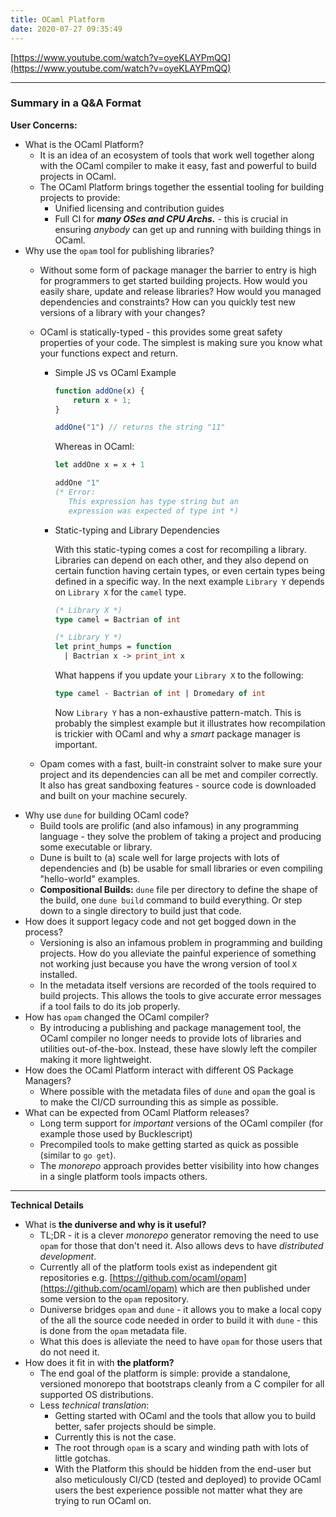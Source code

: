 ```yaml
---
title: OCaml Platform
date: 2020-07-27 09:35:49
---
```


[https://www.youtube.com/watch?v=oyeKLAYPmQQ](https://www.youtube.com/watch?v=oyeKLAYPmQQ)

---

### Summary in a Q&A Format

**User Concerns:**

- What is the OCaml Platform?
    - It is an idea of an ecosystem of tools that work well together along with the OCaml compiler to make it easy, fast and powerful to build projects in OCaml.
    - The OCaml Platform brings together the essential tooling for building projects to provide:
        - Unified licensing and contribution guides
        - Full CI for ***many OSes and CPU Archs.*** - this is crucial in ensuring *anybody* can get up and running with building things in OCaml.
- Why use the `opam` tool for publishing libraries?
    - Without some form of package manager the barrier to entry is high for programmers to get started building projects. How would you  easily share, update and release libraries? How would you managed dependencies and constraints? How can you quickly test new versions of a library with your changes?
    - OCaml is statically-typed - this provides some great safety properties of your code. The simplest is making sure you know what your functions expect and return.
        - Simple JS vs OCaml Example

            ```jsx
            function addOne(x) {
            	return x + 1;
            }

            addOne("1") // returns the string "11"
            ```

            Whereas in OCaml: 

            ```ocaml
            let addOne x = x + 1 

            addOne "1" 
            (* Error: 
               This expression has type string but an 
               expression was expected of type int *)
            ```

        - Static-typing and Library Dependencies

            With this static-typing comes a cost for recompiling a library. Libraries can depend on each other, and they also depend on certain function having certain types, or even certain types being defined in a specific way. In the next example `Library Y` depends on `Library X` for the `camel` type. 

            ```ocaml
            (* Library X *) 
            type camel = Bactrian of int 

            (* Library Y *)
            let print_humps = function 
              | Bactrian x -> print_int x 
            ```

            What happens if you update your `Library X` to the following: 

            ```ocaml
            type camel - Bactrian of int | Dromedary of int 
            ```

            Now `Library Y` has a non-exhaustive pattern-match. This is probably the simplest example but it illustrates how recompilation is trickier with OCaml and why a *smart* package manager is important. 

    - Opam comes with a fast, built-in constraint solver to make sure your project and its dependencies can all be met and compiler correctly. It also has great sandboxing features - source code is downloaded and built on your machine securely.
- Why use `dune` for building OCaml code?
    - Build tools are prolific (and also infamous) in any programming language - they solve the problem of taking a project and producing some executable or library.
    - Dune is built to (a) scale well for large projects with lots of dependencies and (b) be usable for small libraries or even compiling "hello-world" examples.
    - **Compositional Builds:** `dune` file per directory to define the shape of the build, one `dune build` command to build everything. Or step down to a single directory to build just that code.
- How does it support legacy code and not get bogged down in the process?
    - Versioning is also an infamous problem in programming and building projects. How do you alleviate the painful experience of something not working just because you have the wrong version of tool `X` installed.
    - In the metadata itself versions are recorded of the tools required to build projects. This allows the tools to give accurate error messages if a tool fails to do its job properly.
- How has `opam` changed the OCaml compiler?
    - By introducing a publishing and package management tool, the OCaml compiler no longer needs to provide lots of libraries and utilities out-of-the-box. Instead, these have slowly left the compiler making it more lightweight.
- How does the OCaml Platform interact with different OS Package Managers?
    - Where possible with the metadata files of `dune` and `opam` the goal is to make the CI/CD surrounding this as simple as possible.
- What can be expected from OCaml Platform releases?
    - Long term support for *important* versions of the OCaml compiler (for example those used by Bucklescript)
    - Precompiled tools to make getting started as quick as possible (similar to `go get`).
    - The *monorepo* approach provides better visibility into how changes in a single platform tools impacts others.

---

**Technical Details** 

- What is **the duniverse and why is it useful?**
    - TL;DR - it is a clever *monorepo* generator removing the need to use `opam` for those that don't need it. Also allows devs to have *distributed development*.
    - Currently all of the platform tools exist as independent git repositories e.g. [https://github.com/ocaml/opam](https://github.com/ocaml/opam) which are then published under some version to the `opam` repository.
    - Duniverse bridges `opam` and `dune` - it allows you to make a local copy of the all the source code needed in order to build it with `dune` - this is done from the `opam` metadata file.
    - What this does is alleviate the need to have `opam` for those users that do not need it.
- How does it fit in with **the platform?**
    - The end goal of the platform is simple: provide a standalone, versioned monorepo that bootstraps cleanly from a C compiler for all supported OS distributions.
    - Less *technical translation*:
        - Getting started with OCaml and the tools that allow you to build better, safer projects should be simple.
        - Currently this is not the case.
        - The root through `opam` is a scary and winding path with lots of little gotchas.
        - With the Platform this should be hidden from the end-user but also meticulously CI/CD (tested and deployed) to provide OCaml users the best experience possible not matter what they are trying to run OCaml on.